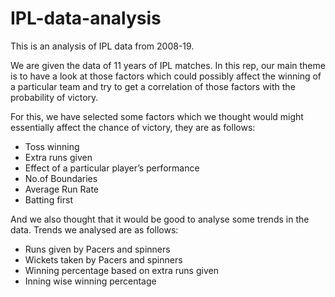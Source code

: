 # IPL-data-analysis
This is an analysis of IPL data from 2008-19.

We are given the data of 11 years of IPL matches. In this rep, our main theme is to have a look at those factors which could possibly affect the winning of a particular team and try to get a correlation of those factors with the probability of victory.

For this, we have selected some factors which we thought would might essentially affect the chance of victory, they are as follows:

- Toss winning
- Extra runs given
- Effect of a particular player’s performance
- No.of Boundaries
- Average Run Rate
- Batting first

And we also thought that it would be good to analyse some trends in the data. Trends we analysed are as follows:

- Runs given by Pacers and spinners
- Wickets taken by Pacers and spinners
- Winning percentage based on extra runs given
- Inning wise winning percentage
